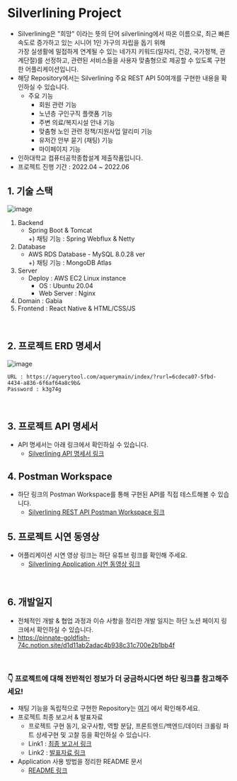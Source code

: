 # Silverlining Project
- Silverlining은 "희망" 이라는 뜻의 단어 silverlining에서 따온 이름으로,
  최근 빠른 속도로 증가하고 있는 시니어 1인 가구의 자립을 돕기 위해 <br>
  가장 실생활에 밀접하게 연계될 수 있는 네가지 키워드(일자리, 건강, 국가정책, 관계단절)를 선정하고,
  관련된 서비스들을 사용자 맞춤형으로 제공할 수 있도록 구현한 어플리케이션입니다.
- 해당 Repository에서는 Silverlining 주요 REST API 50여개를 구현한 내용을 확인하실 수 있습니다.
    - 주요 기능
        - 회원 관련 기능
        - 노년층 구인구직 플랫폼 기능
        - 주변 의료/복지시설 안내 기능
        - 맞춤형 노인 관련 정책/지원사업 알리미 기능
        - 유저간 안부 묻기 (채팅) 기능
        - 마이페이지 기능
- 인하대학교 컴퓨터공학종합설계 제출작품입니다.
- 프로젝트 진행 기간 : 2022.04 ~ 2022.06


## 1. 기술 스택
![image](https://user-images.githubusercontent.com/65891711/175073771-b1edd892-04a2-43d7-b679-6692e7f37fa5.png)

1) Backend 
   - Spring Boot & Tomcat
    <br> +) 채팅 기능 : Spring Webflux & Netty
2) Database 
   - AWS RDS Database - MySQL 8.0.28 ver
    <br> +) 채팅 기능 : MongoDB Atlas
3) Server
    - Deploy : AWS EC2 Linux instance
        - OS : Ubuntu 20.04
        - Web Server : Nginx
3) Domain : Gabia
4) Frontend : React Native & HTML/CSS/JS 


<br>

## 2. 프로젝트 ERD 명세서
![image](https://user-images.githubusercontent.com/65891711/175077278-eeecbdc6-e5fe-4e2b-b9ec-209b6465f828.png)


    URL : https://aquerytool.com/aquerymain/index/?rurl=6cdeca07-5fbd-4434-a836-6f6af64a8c9b&
    Password : k3g74g

<br>

## 3. 프로젝트 API 명세서
 
- API 명세서는 아래 링크에서 확인하실 수 있습니다.
    - [Silverlining API 명세서 링크](https://docs.google.com/spreadsheets/d/1HNS7wKWTMWdajW-vgZdG2_wL1ba2Hm0p/edit?usp=sharing&ouid=117173717945581994159&rtpof=true&sd=true)



## 4. Postman Workspace
- 하단 링크의 Postman Workspace를 통해 구현된 API를 직접 테스트해볼 수 있습니다. 
    - [Silverlining REST API Postman Workspace 링크](https://go.postman.co/workspace/My-Workspace~2076f76c-8fbc-4f7f-8345-829fd66ca175/collection/19267267-e76a74b6-735e-47ca-bb33-917b00c1c10f?action=share&creator=19267267)


## 5. 프로젝트 시연 동영상
- 어플리케이션 시연 영상 링크는 하단 유튜브 링크를 확인해 주세요.
    - [Silverlining Application 시연 동영상 링크](https://youtu.be/qM8MSkGH6R0)
<br>



## 6. 개발일지 
- 전체적인 개발 & 협업 과정과 이슈 사항을 정리한 개발 일지는 하단 노션 페이지 링크에서 확인하실 수 있습니다.
 - https://pinnate-goldfish-74c.notion.site/d1d11ab2adac4b938c31c700e2b1bb4f


<br>

### :point_down: 프로젝트에 대해 전반적인 정보가 더 궁금하시다면 하단 링크를 참고해주세요! <br>
- 채팅 기능을 독립적으로 구현한 Repository는 [여기](https://github.com/ashlovesliitea/silverlining-chatapp) 에서 확인해주세요.
- 프로젝트 최종 보고서 & 발표자료
  - 프로젝트 구현 동기, 요구사항, 역할 분담, 프론트엔드/백엔드/데이터 크롤링 파트 상세구현 및 고찰 등을 확인하실 수 있습니다.
  - Link1 : [최종 보고서 링크](https://docs.google.com/document/d/1ayuLWrQsmPCM-mrkjZgttW0uWZ1_-ErK/edit?usp=sharing&ouid=117173717945581994159&rtpof=true&sd=true)
  - Link2 : [발표자료 링크](https://www.miricanvas.com/v/1x4d73)
- Application 사용 방법을 정리한 README 문서
    -  [README 링크](https://docs.google.com/document/d/17Qh7C_ieFNpOlDuZiuxv_mC0hYgzy6gg/edit?usp=sharing&ouid=117173717945581994159&rtpof=true&sd=true)